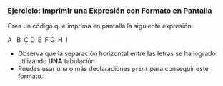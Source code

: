 ### Ejercicio: Imprimir una Expresión con Formato en Pantalla

Crea un código que imprima en pantalla la siguiente expresión:

A &ensp;B&ensp;C
D&ensp;E&ensp;F
G&ensp;H&ensp;I

- Observa que la separación horizontal entre las letras se ha logrado utilizando **UNA** tabulación.
- Puedes usar una o más declaraciones `print` para conseguir este formato.